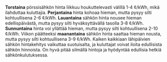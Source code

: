 **Torstaina** pörssisähkön hinta liikkuu houkuttelevasti välillä 1-4 ¢/kWh, mikä ilahduttaa kuluttajia. **Perjantaina** hinta kohoaa hieman, mutta pysyy silti kohtuullisena 2-6 ¢/kWh. **Lauantaina** sähkön hinta nousee hieman edellispäivästä, mutta pysyy silti hyväksyttävällä tasolla 3-8 ¢/kWh. **Sunnuntaina** hinta voi yllättää hieman, mutta pysyy silti kohtuullisena 2-10 ¢/kWh. Viikon päätteeksi **maanantaina** sähkön hinta saattaa hieman nousta, mutta pysyy silti kohtuullisena 3-9 ¢/kWh. Kaiken kaikkiaan lähipäivien sähkön hintakehitys vaikuttaa suotuisalta, ja kuluttajat voivat iloita edullisista sähkön hinnoista. On hyvä pitää silmällä hintoja ja hyödyntää edullisia hetkiä sähkönkulutuksessa.